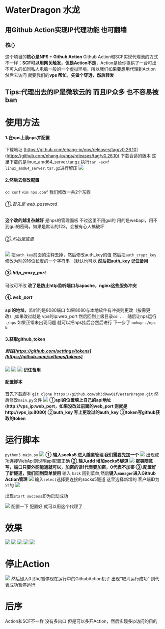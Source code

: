 # WaterDragon 水龙
## 用Github Action实现IP代理功能 也可翻墙
### 核心
这个项目的**核心是NPS + Github Action**
Github Action和SCF实现代理池的方式不一样：**SCF可以用网关触发，但是Action不是**，Action是给你提供了一台可出不可入的如同私人电脑一般的一个虚拟环境，所以我们如果要想用代理到Action然后去访问 就要我们的**vps 帮忙，先做个穿透，然后转发**
## Tips:代理出去的IP是微软云的 而且IP众多 也不容易被ban
# 使用方法

#### 1.在vps上装nps并配置
下载地址 [https://github.com/ehang-io/nps/releases/tag/v0.26.10](https://github.com/ehang-io/nps/releases/tag/v0.26.10)
下载合适的版本 这里下载的是linux_amd64_server.tar.gz
执行`tar -axvf linux_amd64_server.tar.gz`进行解压
![](https://github.com/sh3d0ww01f/WaterDragon/blob/master/img/222.png)
#### 2.然后去修改配置
`cd conf`
`vim nps.conf`
我们修改一共2个东西
###### ①.首先是 web_password
**这个改的越复杂越好** 是nps的管理面板 不过这里不用gui的 用的是webapi，用不到gui的密码，如果是默认的123，会被有心人搞破坏
###### ②.然后是这里
![](https://github.com/sh3d0ww01f/WaterDragon/blob/master/img/333.png)
把`auth_key`前面的注释去掉，然后修改auth_key的值
然后把`auth_crypt_key`修改为别的16位长度的一个字符串 （默认也可以
**然后把auth_key 记住备用**
##### ③.http_proxy_port
可改可不改 **改了是防止http监听端口与apache，nginx这些服务冲突**
##### ④.web_port
**api的地址**，监听的是8080端口 如果8080与本地软件有冲突则更改（按需更改）,如果改过就是    vps的ip:web_port
然后回到上级目录`cd .. `
随后让nps运行` ./nps`
如果正常未出现问题 就可以把nps挂后台然后进行 下一步了
`nohup ./nps &`
#### 3.获取github_token
##### 前往[https://github.com/settings/tokens](https://github.com/settings/tokens)


![](https://github.com/sh3d0ww01f/WaterDragon/blob/master/img/444.png)
![](https://github.com/sh3d0ww01f/WaterDragon/blob/master/img/555.png)
![](https://github.com/sh3d0ww01f/WaterDragon/blob/master/img/666.png)
**记住备用**
#### 配置脚本
首先下载脚本
`git clone https://github.com/sh3d0ww01f/WaterDragon.git`
然后修改`main.py`文件
![](https://github.com/sh3d0ww01f/WaterDragon/blob/master/img/777.png)
   ①**api的位置填上自己的api地址(http://vps_ip:web_port，如果没改过前面的web_port 则就是http://vps_ip:8080)**
 ②**auth_key 写上更改过的auth_key**
 ③**token写github获取的token**
# 运行脚本
`python3 main.py`
![](https://github.com/sh3d0ww01f/WaterDragon/blob/master/img/888.png)
**①.输入socks5 进入隧道管理 我们需要先加一个**
![](https://github.com/sh3d0ww01f/WaterDragon/blob/master/img/999.png)
出现成功连接WebApi则说明api配置正确
**②.输入add 增加socks5隧道**
![](https://github.com/sh3d0ww01f/WaterDragon/blob/master/img/1111.png)
**密钥随意写，端口只要外网能通就可以，加密的话1代表要加密，0代表不加密**
**③.配置好了新隧道，我们回到菜单使用**
输入	`back` 回到菜单,然后**键入`manager`进入Github Action管理**
![](https://github.com/sh3d0ww01f/WaterDragon/blob/master/img/2222.png)
输入`select`选择要连接的socks5隧道
这里选择新增的 客户端ID为21的
![](https://github.com/sh3d0ww01f/WaterDragon/blob/master/img/3333.png)

出现`start success`即为启动成功

![](https://github.com/sh3d0ww01f/WaterDragon/blob/master/img/4444.png)
配置一下 配置好 就可以用这个代理了

# 效果
![](https://github.com/sh3d0ww01f/WaterDragon/blob/master/img/1.png)
![](https://github.com/sh3d0ww01f/WaterDragon/blob/master/img/2.png)
![](https://github.com/sh3d0ww01f/WaterDragon/blob/master/img/3.png)
![](https://github.com/sh3d0ww01f/WaterDragon/blob/master/img/4.png)
![](https://github.com/sh3d0ww01f/WaterDragon/blob/master/img/5.png)
# 停止Action
![](https://github.com/sh3d0ww01f/WaterDragon/blob/master/img/5555.png)
然后键入0 即可暂停现在运行中的GithubAction机子
出现“取消运行成功” 则代表成功暂停运行
# 后序
Action和SCF不一样 没有多出口 但是可以多开Action，然后实现多ip访问的目的

